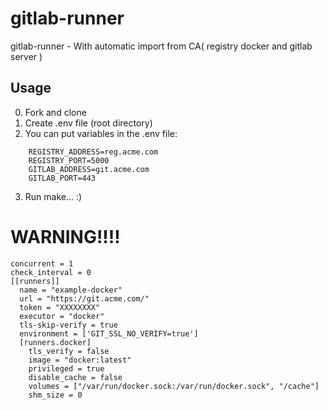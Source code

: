 # gitlab-runner
gitlab-runner - With automatic import from CA( registry docker and gitlab server )

## Usage
  0. Fork and clone
  1. Create .env file (root directory)
  2. You can put variables in the .env file:

```
    REGISTRY_ADDRESS=reg.acme.com
    REGISTRY_PORT=5000
    GITLAB_ADDRESS=git.acme.com
    GITLAB_PORT=443
```
  3. Run make... :)


# WARNING!!!!
```
concurrent = 1
check_interval = 0
[[runners]]
  name = "example-docker"
  url = "https://git.acme.com/"
  token = "XXXXXXXX"
  executor = "docker"
  tls-skip-verify = true
  environment = ['GIT_SSL_NO_VERIFY=true']
  [runners.docker]
    tls_verify = false
    image = "docker:latest"
    privileged = true
    disable_cache = false
    volumes = ["/var/run/docker.sock:/var/run/docker.sock", "/cache"]
    shm_size = 0
```
